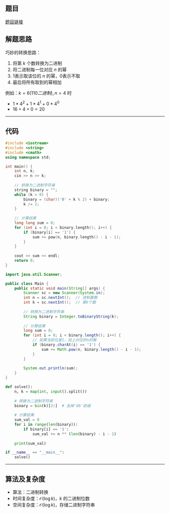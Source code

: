 ## 题目
[题目链接](https://www.nowcoder.com/practice/3b4996b5786f4157a3a04a9df81aef08?tpId=182&tqId=371115&sourceUrl=/exam/oj&channenl=wgithub&fromPut=wgithub)

## 解题思路

巧妙的转换思路：
1. 将第 $k$ 个数转换为二进制
2. 将二进制每一位对应 $n$ 的幂
3. 1表示取该位的 $n$ 的幂，0表示不取
4. 最后将所有取到的幂相加

例如：$k=6(110二进制), n=4$ 时
- $1*4^2 + 1*4^1 + 0*4^0$
- $16 + 4 + 0 = 20$

---

## 代码

```cpp []
#include <iostream>
#include <string>
#include <cmath>
using namespace std;

int main() {
    int n, k;
    cin >> n >> k;
    
    // 转换为二进制字符串
    string binary = "";
    while (k > 0) {
        binary = (char)('0' + k % 2) + binary;
        k /= 2;
    }
    
    // 计算结果
    long long sum = 0;
    for (int i = 0; i < binary.length(); i++) {
        if (binary[i] == '1') {
            sum += pow(n, binary.length() - i - 1);
        }
    }
    
    cout << sum << endl;
    return 0;
}
```
```java []
import java.util.Scanner;

public class Main {
    public static void main(String[] args) {
        Scanner sc = new Scanner(System.in);
        int n = sc.nextInt();  // 进制基数
        int k = sc.nextInt();  // 第k个数
        
        // 转换为二进制字符串
        String binary = Integer.toBinaryString(k);
        
        // 计算结果
        long sum = 0;
        for (int i = 0; i < binary.length(); i++) {
            // 如果当前位是1，加上对应的n的幂
            if (binary.charAt(i) == '1') {
                sum += Math.pow(n, binary.length() - i - 1);
            }
        }
        
        System.out.println(sum);
    }
}
```
```python []
def solve():
    n, k = map(int, input().split())
    
    # 转换为二进制字符串
    binary = bin(k)[2:]  # 去掉'0b'前缀
    
    # 计算结果
    sum_val = 0
    for i in range(len(binary)):
        if binary[i] == '1':
            sum_val += n ** (len(binary) - i - 1)
    
    print(sum_val)

if __name__ == "__main__":
    solve()
```

---

## 算法及复杂度
- 算法：二进制转换
- 时间复杂度：$\mathcal{O}(\log k)$，$k$ 的二进制位数
- 空间复杂度：$\mathcal{O}(\log k)$，存储二进制字符串
